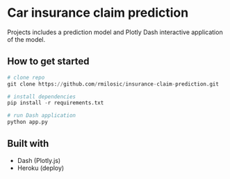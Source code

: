 # Car insurance claim prediction

Projects includes a prediction model and Plotly Dash interactive application of the model.

## How to get started

~~~python
# clone repo
git clone https://github.com/rmilosic/insurance-claim-prediction.git

# install dependencies 
pip install -r requirements.txt

# run Dash application
python app.py
~~~

## Built with
- Dash (Plotly.js)
- Heroku (deploy)